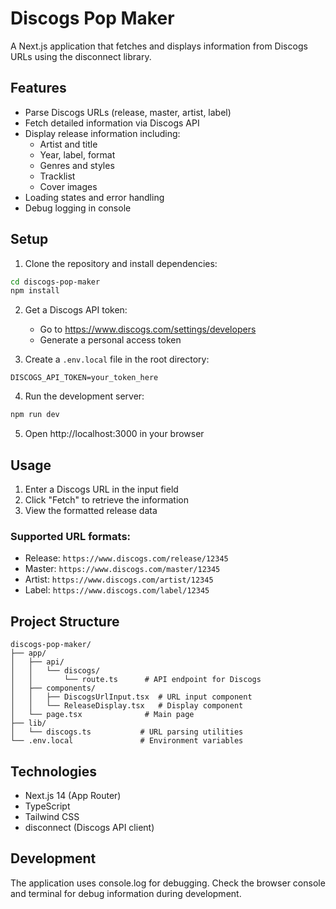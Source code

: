 # Discogs Pop Maker

A Next.js application that fetches and displays information from Discogs URLs using the disconnect library.

## Features

- Parse Discogs URLs (release, master, artist, label)
- Fetch detailed information via Discogs API
- Display release information including:
  - Artist and title
  - Year, label, format
  - Genres and styles
  - Tracklist
  - Cover images
- Loading states and error handling
- Debug logging in console

## Setup

1. Clone the repository and install dependencies:
```bash
cd discogs-pop-maker
npm install
```

2. Get a Discogs API token:
   - Go to https://www.discogs.com/settings/developers
   - Generate a personal access token

3. Create a `.env.local` file in the root directory:
```env
DISCOGS_API_TOKEN=your_token_here
```

4. Run the development server:
```bash
npm run dev
```

5. Open http://localhost:3000 in your browser

## Usage

1. Enter a Discogs URL in the input field
2. Click "Fetch" to retrieve the information
3. View the formatted release data

### Supported URL formats:
- Release: `https://www.discogs.com/release/12345`
- Master: `https://www.discogs.com/master/12345`
- Artist: `https://www.discogs.com/artist/12345`
- Label: `https://www.discogs.com/label/12345`

## Project Structure

```
discogs-pop-maker/
├── app/
│   ├── api/
│   │   └── discogs/
│   │       └── route.ts      # API endpoint for Discogs
│   ├── components/
│   │   ├── DiscogsUrlInput.tsx  # URL input component
│   │   └── ReleaseDisplay.tsx   # Display component
│   └── page.tsx              # Main page
├── lib/
│   └── discogs.ts           # URL parsing utilities
└── .env.local               # Environment variables
```

## Technologies

- Next.js 14 (App Router)
- TypeScript
- Tailwind CSS
- disconnect (Discogs API client)

## Development

The application uses console.log for debugging. Check the browser console and terminal for debug information during development.
